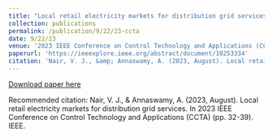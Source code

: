 ```yaml
---
title: "Local retail electricity markets for distribution grid services"
collection: publications
permalink: /publication/9/22/23-ccta
date: 9/22/23
venue: '2023 IEEE Conference on Control Technology and Applications (CCTA)'
paperurl: 'https://ieeexplore.ieee.org/abstract/document/10253334'
citation: 'Nair, V. J., &amp; Annaswamy, A. (2023, August). Local retail electricity markets for distribution grid services. In 2023 IEEE Conference on Control Technology and Applications (CCTA) (pp. 32-39). IEEE.'
---
```


<a href='https://ieeexplore.ieee.org/abstract/document/10253334'>Download paper here</a>

Recommended citation: Nair, V. J., & Annaswamy, A. (2023, August). Local retail electricity markets for distribution grid services. In 2023 IEEE Conference on Control Technology and Applications (CCTA) (pp. 32-39). IEEE.